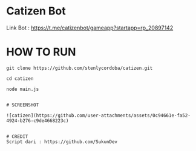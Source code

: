 # Catizen Bot

Link Bot : https://t.me/catizenbot/gameapp?startapp=rp_20897142

# HOW TO RUN
```
git clone https://github.com/stenlycordoba/catizen.git
```
```
cd catizen
```
```
node main.js


# SCREENSHOT

![catizen](https://github.com/user-attachments/assets/0c94661e-fa52-4924-b276-c9de4668223c)


# CREDIT
Script dari : https://github.com/SukunDev
